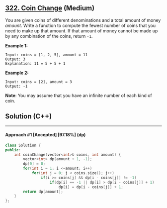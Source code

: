 ## [322. Coin Change](https://leetcode.com/problems/coin-change/) (Medium)

You are given coins of different denominations and a total amount of money *amount*. Write a function to compute the fewest number of coins that you need to make up that amount. If that amount of money cannot be made up by any combination of the coins, return `-1`.

**Example 1:**

```
Input: coins = [1, 2, 5], amount = 11
Output: 3 
Explanation: 11 = 5 + 5 + 1
```

**Example 2:**

```
Input: coins = [2], amount = 3
Output: -1
```

**Note**:
 You may assume that you have an infinite number of each kind of coin.

## Solution (C++)

---

#### Approach #1  [Accepted] [97.18%] (dp)

```c++
class Solution {
public:
    int coinChange(vector<int>& coins, int amount) {
        vector<int> dp(amount + 1, -1);
        dp[0] = 0;
        for(int i = 1; i <=amount; i++)
            for(int j = 0; j < coins.size(); j++)
                if(i >= coins[j] && dp[i - coins[j]] != -1)
                    if(dp[i] == -1 || dp[i] > dp[i - coins[j]] + 1)
                        dp[i] = dp[i - coins[j]] + 1;
        return dp[amount];
    }
};  
```

